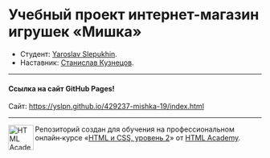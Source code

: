 # Учебный проект интернет-магазин игрушек «Мишка»

* Студент: [Yaroslav Slepukhin](https://htmlacademy.ru/profile/id429237).
* Наставник: [Станислав Кузнецов](https://htmlacademy.ru/profile/id237925).

---

#### Ссылка на сайт GitHub Pages!

Сайт: https://yslpn.github.io/429237-mishka-19/index.html

---

<a href="https://htmlacademy.ru/intensive/adaptive"><img align="left" width="50" height="50" alt="HTML Academy" src="https://up.htmlacademy.ru/static/img/intensive/adaptive/logo-for-github-2.png"></a>

Репозиторий создан для обучения на профессиональном онлайн‑курсе «[HTML и CSS, уровень 2](https://htmlacademy.ru/intensive/adaptive)» от [HTML Academy](https://htmlacademy.ru).

[travis-image]: https://travis-ci.com/htmlacademy-adaptive/429237-mishka-19.svg?branch=master
[travis-url]: https://travis-ci.com/htmlacademy-adaptive/429237-mishka-19
[dependency-image]: https://david-dm.org/htmlacademy-adaptive/429237-mishka-19/dev-status.svg?style=flat-square
[dependency-url]: https://david-dm.org/htmlacademy-adaptive/429237-mishka-19?type=dev
